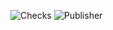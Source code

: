 ![Checks](https://github.com/Atlantis-Lab/config/workflows/Checks/badge.svg)
![Publisher](https://github.com/Atlantis-Lab/config/workflows/Publisher/badge.svg)
